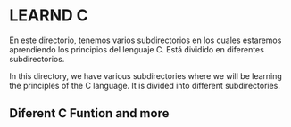 # LEARND C


En este directorio, tenemos varios subdirectorios en los cuales estaremos
 aprendiendo los principios del lenguaje C. Está dividido en diferentes subdirectorios.

In this directory, we have various subdirectories where we will be 
learning the principles of the C language. It is divided into different subdirectories.

## Diferent C Funtion and more
